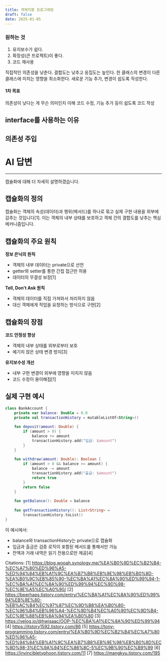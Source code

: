 ```yaml
---
title: 객체지향 프로그래밍
draft: false
date: 2025-01-05
---
```




### 원하는 것
1. 유지보수가 쉽다.
2. 확장성(큰 프로젝트)이 좋다.
3. 코드 재사용

직접적인 의존성을 낮춘다.
결합도는 낮추고 응집도는 높인다.
한 클래스의 변경이 다른 클래스에 미치는 영향을 최소화한다. 
새로운 기능 추가, 변경이 쉽도록 작성한다. 

#### 1차 목표
의존성이 낮다는 게 무슨 의미인지 이해
코드 수정, 기능 추가 등이 쉽도록 코드 작성


## interface를 사용하는 이유

## 의존성 주입




# AI 답변

---
캡슐화에 대해 더 자세히 설명하겠습니다.

## 캡슐화의 정의

캡슐화는 객체의 속성(데이터)과 행위(메서드)를 하나로 묶고 실제 구현 내용을 외부에 감추는 것입니다[1]. 이는 객체의 내부 상태를 보호하고 객체 간의 결합도를 낮추는 핵심 메커니즘입니다.

## 캡슐화의 주요 원칙

**정보 은닉의 원칙**
- 객체의 내부 데이터는 private으로 선언
- getter와 setter를 통한 간접 접근만 허용
- 데이터의 무결성 보장[1]

**Tell, Don't Ask 원칙**
- 객체의 데이터를 직접 가져와서 처리하지 않음
- 대신 객체에게 작업을 요청하는 방식으로 구현[2]

## 캡슐화의 장점

**코드 안정성 향상**
- 객체의 내부 상태를 외부로부터 보호
- 예기치 않은 상태 변경 방지[3]

**유지보수성 개선**
- 내부 구현 변경이 외부에 영향을 미치지 않음
- 코드 수정이 용이해짐[1]

## 실제 구현 예시

```kotlin
class BankAccount {
    private var balance: Double = 0.0
    private val transactionHistory = mutableListOf<String>()
    
    fun deposit(amount: Double) {
        if (amount > 0) {
            balance += amount
            transactionHistory.add("입금: $amount")
        }
    }
    
    fun withdraw(amount: Double): Boolean {
        if (amount > 0 && balance >= amount) {
            balance -= amount
            transactionHistory.add("출금: $amount")
            return true
        }
        return false
    }
    
    fun getBalance(): Double = balance
    
    fun getTransactionHistory(): List<String> = 
        transactionHistory.toList()
}
```

이 예시에서:
- balance와 transactionHistory는 private으로 캡슐화
- 입금과 출금은 검증 로직이 포함된 메서드를 통해서만 가능
- 잔액과 거래 내역은 읽기 전용으로만 제공[4]

Citations:
[1] https://blog.wooah.synology.me/%EA%B0%9D%EC%B2%B4-%EC%A7%80%ED%96%A5-%ED%94%84%EB%A1%9C%EA%B7%B8%EB%9E%98%EB%B0%8D-%EA%B0%9C%EB%85%90-%EC%BA%A1%EC%8A%90%ED%99%94-1-%EC%BA%A1%EC%8A%90%ED%99%94%EC%9D%98-%EC%9E%A5%EC%A0%90/
[2] https://bperhaps.tistory.com/entry/%EC%BA%A1%EC%8A%90%ED%99%94%EB%9E%80-%EB%AC%B4%EC%97%87%EC%9D%B8%EA%B0%80-%EC%96%B4%EB%96%A4-%EC%9D%B4%EC%A0%90%EC%9D%B4-%EC%9E%88%EB%8A%94%EA%B0%80
[3] https://velog.io/@hwisaac/OOP-%EC%BA%A1%EC%8A%90%ED%99%94
[4] https://itstory1592.tistory.com/86
[5] https://tony-programming.tistory.com/entry/%EA%B0%9D%EC%B2%B4%EC%A7%80%ED%96%A5-%ED%94%84%EB%A1%9C%EA%B7%B8%EB%9E%98%EB%B0%8D%EC%9D%98-3%EC%9A%94%EC%86%8C-5%EC%9B%90%EC%B9%99
[6] https://invincibletyphoon.tistory.com/11
[7] https://mangkyu.tistory.com/195